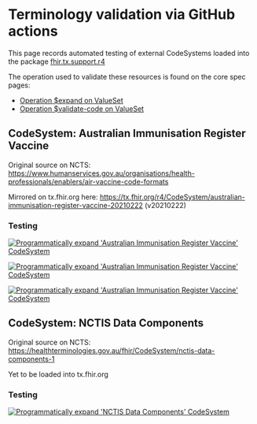 # Terminology validation via GitHub actions

This page records automated testing of external CodeSystems loaded into the package [fhir.tx.support.r4](http://fhir.org/packages/fhir.tx.support.r4/)

The operation used to validate these resources is found on the core spec pages:
* [Operation $expand on ValueSet](http://hl7.org/fhir/valueset-operation-expand.html)
* [Operation $validate-code on ValueSet](http://hl7.org/fhir/valueset-operation-validate-code.html)

## CodeSystem: Australian Immunisation Register Vaccine

Original source on NCTS: https://www.humanservices.gov.au/organisations/health-professionals/enablers/air-vaccine-code-formats

Mirrored on tx.fhir.org here: https://tx.fhir.org/r4/CodeSystem/australian-immunisation-register-vaccine-20210222 (v20210222)

### Testing
[![Programmatically expand 'Australian Immunisation Register Vaccine' CodeSystem](https://github.com/robeastwood-agency/test-fhir-ig/actions/workflows/valueset-air-expand.yml/badge.svg?branch=fhir.tx.support.r4-validation)](https://github.com/robeastwood-agency/test-fhir-ig/actions/workflows/valueset-air-expand.yml)

[![Programmatically expand 'Australian Immunisation Register Vaccine' CodeSystem](https://github.com/robeastwood-agency/test-fhir-ig/actions/workflows/valueset-air-expand.yml/badge.svg?branch=fhir.tx.support.r4-validation)](https://github.com/robeastwood-agency/test-fhir-ig/actions/workflows/valueset-air-expand.yml)

[![Programmatically expand 'Australian Immunisation Register Vaccine' CodeSystem](https://github.com/robeastwood-agency/test-fhir-ig/actions/workflows/valueset-air-expand.yml/badge.svg?branch=fhir.tx.support.r4-validation)](https://github.com/robeastwood-agency/test-fhir-ig/actions/workflows/valueset-air-expand.yml)

## CodeSystem: NCTIS Data Components

Original source on NCTS: https://healthterminologies.gov.au/fhir/CodeSystem/nctis-data-components-1

Yet to be loaded into tx.fhir.org 

### Testing

[![Programmatically expand 'NCTIS Data Components' CodeSystem](https://github.com/robeastwood-agency/test-fhir-ig/actions/workflows/valueset-ndc-expand.yml/badge.svg?branch=fhir.tx.support.r4-validation)](https://github.com/robeastwood-agency/test-fhir-ig/actions/workflows/valueset-ndc-expand.yml)

